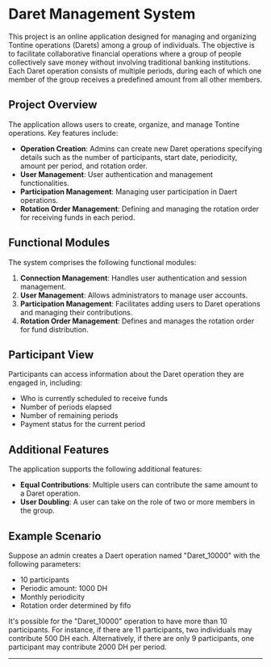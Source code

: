 # Daret Management System

This project is an online application designed for managing and organizing Tontine operations (Darets) among a group of individuals. The objective is to facilitate collaborative financial operations where a group of people collectively save money without involving traditional banking institutions. Each Daret operation consists of multiple periods, during each of which one member of the group receives a predefined amount from all other members.

## Project Overview

The application allows users to create, organize, and manage Tontine operations. Key features include:

- **Operation Creation**: Admins can create new Daret operations specifying details such as the number of participants, start date, periodicity, amount per period, and rotation order.
- **User Management**: User authentication and management functionalities.
- **Participation Management**: Managing user participation in Daert operations.
- **Rotation Order Management**: Defining and managing the rotation order for receiving funds in each period.

## Functional Modules

The system comprises the following functional modules:

1. **Connection Management**: Handles user authentication and session management.
2. **User Management**: Allows administrators to manage user accounts.
3. **Participation Management**: Facilitates adding users to Daret operations and managing their contributions.
4. **Rotation Order Management**: Defines and manages the rotation order for fund distribution.

## Participant View

Participants can access information about the Daret operation they are engaged in, including:

- Who is currently scheduled to receive funds
- Number of periods elapsed
- Number of remaining periods
- Payment status for the current period

## Additional Features

The application supports the following additional features:

- **Equal Contributions**: Multiple users can contribute the same amount to a Daret operation.
- **User Doubling**: A user can take on the role of two or more  members in the group.

## Example Scenario

Suppose an admin creates a Daert operation named "Daret_10000" with the following parameters:

- 10 participants
- Periodic amount: 1000 DH
- Monthly periodicity
- Rotation order determined by fifo

It's possible for the "Daret_10000" operation to have more than 10 participants. For instance, if there are 11 participants, two individuals may contribute 500 DH each. Alternatively, if there are only 9 participants, one participant may contribute 2000 DH per period.

---

